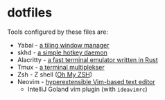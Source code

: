 # dotfiles

Tools configured by these files are:
- Yabai - [a tiling window manager](https://github.com/koekeishiya/yabai)
- skhd - [a simple hotkey daemon](https://github.com/koekeishiya/skhd)
- Alacritty - [a fast terminal emulator written in Rust](https://github.com/alacritty/alacritty)
- Tmux - [a terminal multiplekser](https://github.com/tmux/tmux/wiki)
- Zsh - Z shell ([Oh My ZSH](https://ohmyz.sh/))
- Neovim - [hyperextensible Vim-based text editor](https://neovim.io/)
    - IntelliJ Goland vim plugin (with `ideavimrc`)
